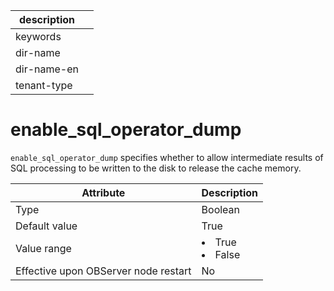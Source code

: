 | description ||
|---|---|
| keywords ||
| dir-name ||
| dir-name-en ||
| tenant-type ||

# enable_sql_operator_dump

`enable_sql_operator_dump` specifies whether to allow intermediate results of SQL processing to be written to the disk to release the cache memory.


| **Attribute** | **Description** |
|------------------|--------------------------------------------------------------------------------------------------------|
| Type | Boolean |
| Default value | True |
| Value range | <li> True   <li> False |
| Effective upon OBServer node restart | No |


